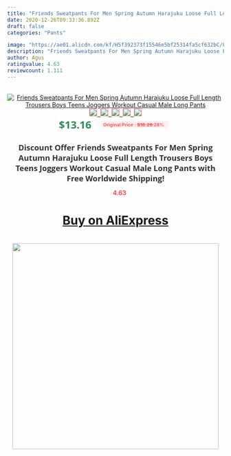 ```yaml
---
title: "Friends Sweatpants For Men Spring Autumn Harajuku Loose Full Length Trousers Boys Teens Joggers Workout Casual Male Long Pants"
date: 2020-12-26T09:33:36.892Z
draft: false
categories: "Pants"

image: "https://ae01.alicdn.com/kf/H5f392373f15546e5bf25314fa5cf632bC/Friends-Sweatpants-For-Men-Spring-Autumn-Harajuku-Loose-Full-Length-Trousers-Boys-Teens-Joggers-Workout-Casual.jpg"
description: "Friends Sweatpants For Men Spring Autumn Harajuku Loose Full Length Trousers Boys Teens Joggers Workout Casual Male Long Pants"
author: Agus
ratingvalue: 4.63
reviewcount: 1.111
---
```

<br>
<div style="text-align: center;">
<a href="https://s.click.aliexpress.com/e/_AXcUHP" target="_blank" rel="nofollow noopener noreferrer"><img alt="Friends Sweatpants For Men Spring Autumn Harajuku Loose Full Length Trousers Boys Teens Joggers Workout Casual Male Long Pants" class="magnifier-image" src="https://ae01.alicdn.com/kf/H5f392373f15546e5bf25314fa5cf632bC/Friends-Sweatpants-For-Men-Spring-Autumn-Harajuku-Loose-Full-Length-Trousers-Boys-Teens-Joggers-Workout-Casual.jpg_640x640.jpg">
<br>
<img style="border:1px solid salmon" src="https://ae01.alicdn.com/kf/H5f392373f15546e5bf25314fa5cf632bC/Friends-Sweatpants-For-Men-Spring-Autumn-Harajuku-Loose-Full-Length-Trousers-Boys-Teens-Joggers-Workout-Casual.jpg_120x120.jpg">&nbsp;&nbsp;<img style="border:1px solid salmon" src="_120x120.jpg">&nbsp;&nbsp;<img style="border:1px solid salmon" src="_120x120.jpg">&nbsp;&nbsp;<img style="border:1px solid salmon" src="_120x120.jpg">&nbsp;&nbsp;<img style="border:1px solid salmon" src="_120x120.jpg"></a></div><br0>
<div style="text-align: center;"><span style="background-color: white; border: 0px; box-sizing: border-box; color: seagreen; display: inline-block; font-family: &quot;open sans&quot; , &quot;arial&quot; , &quot;helvetica&quot; , sans-serif , &quot;heiti&quot;; font-size: 24px; font-stretch: inherit; font-weight: 700; line-height: inherit; margin: 0px 10px 0px 0px; padding: 0px; vertical-align: middle;">$13.16 </span>
<span style="background: rgb(255 , 241 , 241); border-radius: 3px; border: 0px; box-sizing: border-box; color: #ff4747; display: inline-block; font-family: inherit; font-size: 12px; font-stretch: inherit; font-style: inherit; font-variant: inherit; font-weight: 600; line-height: inherit; margin: 0px; padding: 2px 5px; transform: scale(0.9); vertical-align: middle;">Original Price : <b style="text-decoration: line-through;">$18.28 </b> 28%&nbsp;&nbsp;</span></div>
<h1 style="color: #333333; display: inline-block; font-family: &quot;open sans&quot; , &quot;arial&quot; , &quot;helvetica&quot; , sans-serif , &quot;heiti&quot;; font-size: 18px; font-stretch: inherit; font-weight: 700; text-align: center;">Discount Offer Friends Sweatpants For Men Spring Autumn Harajuku Loose Full Length Trousers Boys Teens Joggers Workout Casual Male Long Pants with Free Worldwide Shipping!</h1>
<div style="color: #ff4747; text-align: center;">
<img src="https://4.bp.blogspot.com/-M0ZcTcb-5uY/XleCXlxnR4I/AAAAAAAAAEc/OrjgMkXV1oMQFaCRZj5HQwOCBcu3w1FegCPcBGAYYCw/s1600/star.png" style="height: 15px;">&nbsp;<b>4.63</b></div>
<div class="button_cont" align="center"><a class="buynow_a" href="https://s.click.aliexpress.com/e/_AXcUHP" target="_blank" rel="nofollow noopener noreferrer"><H1>Buy on AliExpress</H1></a></div><br>
<div class="separator" style="clear: both; text-align: center;">
<img src="https://lh3.googleusercontent.com/-pTy5HemUv9M/XlePHvY0dAI/AAAAAAAAAE4/0nX5iRUoIWY8eMW9Dpxeirr157OZliDIgCLcBGAsYHQ/s1600/badge.gif" width="480">
</div>
